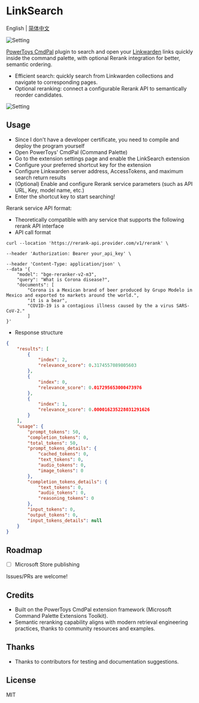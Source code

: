 # LinkSearch

English | [简体中文](./README.zh.md)

![Setting](https://i.imgur.com/fcsbu0o.gif)

[PowerToys CmdPal](https://github.com/microsoft/PowerToys) plugin to search and open your [Linkwarden](https://github.com/linkwarden/linkwarden) links quickly inside the command palette, with optional Rerank integration for better, semantic ordering.

- Efficient search: quickly search from Linkwarden collections and navigate to corresponding pages.
- Optional reranking: connect a configurable Rerank API to semantically reorder candidates.

![Setting](https://i.imgur.com/eEM6ZtC.png)


## Usage
- Since I don't have a developer certificate, you need to compile and deploy the program yourself
- Open PowerToys' CmdPal (Command Palette)
- Go to the extension settings page and enable the LinkSearch extension
- Configure your preferred shortcut key for the extension
- Configure Linkwarden server address, AccessTokens, and maximum search return results
- (Optional) Enable and configure Rerank service parameters (such as API URL, Key, model name, etc.)
- Enter the shortcut key to start searching!


Rerank service API format:
- Theoretically compatible with any service that supports the following rerank API interface
- API call format
```cURL
curl --location 'https://rerank-api.provider.com/v1/rerank' \

--header 'Authorization: Bearer your_api_key' \

--header 'Content-Type: application/json' \
--data '{
    "model": "bge-reranker-v2-m3",
    "query": "What is Corona disease?",
    "documents": [
        "Corona is a Mexican brand of beer produced by Grupo Modelo in Mexico and exported to markets around the world.",
        "it is a bear",
        "COVID-19 is a contagious illness caused by the a virus SARS-CoV-2."
        ]
}'
```
- Response structure
```json
{
    "results": [
        {
            "index": 2,
            "relevance_score": 0.3174557089805603
        },
        {
            "index": 0,
            "relevance_score": 0.017295653000473976
        },
        {
            "index": 1,
            "relevance_score": 0.000016235228031291626
        }
    ],
    "usage": {
        "prompt_tokens": 50,
        "completion_tokens": 0,
        "total_tokens": 50,
        "prompt_tokens_details": {
            "cached_tokens": 0,
            "text_tokens": 0,
            "audio_tokens": 0,
            "image_tokens": 0
        },
        "completion_tokens_details": {
            "text_tokens": 0,
            "audio_tokens": 0,
            "reasoning_tokens": 0
        },
        "input_tokens": 0,
        "output_tokens": 0,
        "input_tokens_details": null
    }
}
```

## Roadmap

- [ ] Microsoft Store publishing

Issues/PRs are welcome!

## Credits

- Built on the PowerToys CmdPal extension framework (Microsoft Command Palette Extensions Toolkit).
- Semantic reranking capability aligns with modern retrieval engineering practices, thanks to community resources and examples.

## Thanks

- Thanks to contributors for testing and documentation suggestions.

## License

MIT

